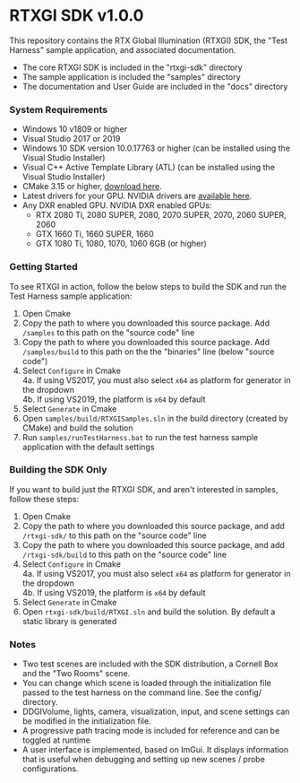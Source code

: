 # RTXGI SDK v1.0.0

This repository contains the RTX Global Illumination (RTXGI) SDK, the "Test Harness" sample application, and associated documentation.

* The core RTXGI SDK is included in the "rtxgi-sdk" directory
* The sample application is included the "samples" directory
* The documentation and User Guide are included in the "docs" directory

### System Requirements
* Windows 10 v1809 or higher
* Visual Studio 2017 or 2019
* Windows 10 SDK version 10.0.17763 or higher (can be installed using the Visual Studio Installer)
* Visual C++ Active Template Library (ATL) (can be installed using the Visual Studio Installer)
* CMake 3.15 or higher, [download here](http://cmake.org/downloads).
* Latest drivers for your GPU. NVIDIA drivers are [available here](http://www.nvidia.com/drivers).
* Any DXR enabled GPU. NVIDIA DXR enabled GPUs:
	* RTX 2080 Ti, 2080 SUPER, 2080, 2070 SUPER, 2070, 2060 SUPER, 2060
	* GTX 1660 Ti, 1660 SUPER, 1660
	* GTX 1080 Ti, 1080, 1070, 1060 6GB (or higher)

### Getting Started
To see RTXGI in action, follow the below steps to build the SDK and run the Test Harness sample application:

1. Open Cmake
2. Copy the path to where you downloaded this source package. Add `/samples` to this path on the "source code" line
3. Copy the path to where you downloaded this source package. Add `/samples/build` to this path on the the "binaries" line (below "source code")
4. Select `Configure` in Cmake  
	4a. If using VS2017, you must also select `x64` as platform for generator in the dropdown  
	4b. If using VS2019, the platform is `x64` by default
5. Select `Generate` in Cmake
6. Open `samples/build/RTXGISamples.sln` in the build directory (created by CMake) and build the solution
7. Run `samples/runTestHarness.bat` to run the test harness sample application with the default settings

### Building the SDK Only
If you want to build just the RTXGI SDK, and aren't interested in samples, follow these steps:

1. Open Cmake
2. Copy the path to where you downloaded this source package, and add `/rtxgi-sdk/` to this path on the "source code" line
3. Copy the path to where you downloaded this source package, and add `/rtxgi-sdk/build` to this path on the "source code" line
4. Select `Configure` in Cmake  
	4a. If using VS2017, you must also select `x64` as platform for generator in the dropdown  
	4b. If using VS2019, the platform is `x64` by default
5. Select `Generate` in Cmake
6. Open `rtxgi-sdk/build/RTXGI.sln` and build the solution. By default a static library is generated

### Notes
- Two test scenes are included with the SDK distribution, a Cornell Box and the "Two Rooms" scene.
- You can change which scene is loaded through the initialization file passed to the test harness on the command line. See the config/ directory.
- DDGIVolume, lights, camera, visualization, input, and scene settings can be modified in the initialization file.
- A progressive path tracing mode is included for reference and can be toggled at runtime
- A user interface is implemented, based on ImGui. It displays information that is useful when debugging and setting up new scenes / probe configurations.
